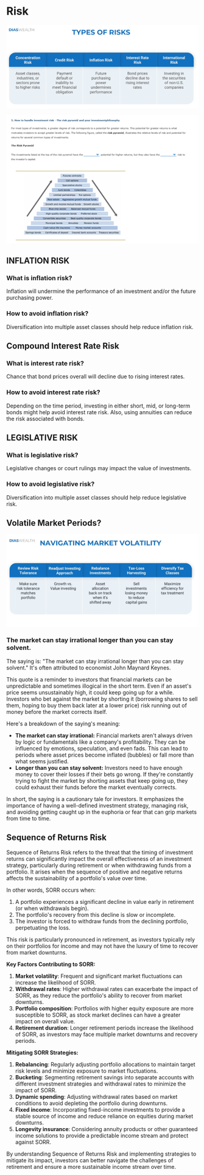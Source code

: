 # Risk

![risks](static/Risk%20Types.png)

![handle risk](static/image-3.png)

## INFLATION RISK

### What is inflation risk?

Inflation will undermine the performance of an investment and/or the future
purchasing power.

### How to avoid inflation risk?

Diversification into multiple asset classes should help reduce inflation risk.

## Compound Interest Rate Risk

### What is interest rate risk?

Chance that bond prices overall will decline due to rising interest rates.

### How to avoid interest rate risk?

Depending on the time period, investing in either short, mid, or long-term bonds might help avoid interest rate risk. Also, using annuities can reduce the risk associated with bonds.

## LEGISLATIVE RISK

### What is legislative risk?

Legislative changes or court rulings may impact the value of investments.

### How to avoid legislative risk?

Diversification into multiple asset classes should help reduce legislative risk.

## Volatile Market Periods?

![volatility](static/volatility.png)

### The market can stay irrational longer than you can stay solvent.

The saying is: "The market can stay irrational longer than you can stay solvent." It's often attributed to economist John Maynard Keynes.

This quote is a reminder to investors that financial markets can be unpredictable and sometimes illogical in the short term. Even if an asset's price seems unsustainably high, it could keep going up for a while. Investors who bet against the market by shorting it (borrowing shares to sell them, hoping to buy them back later at a lower price) risk running out of money before the market corrects itself.

Here's a breakdown of the saying's meaning:

- **The market can stay irrational:** Financial markets aren't always driven by logic or fundamentals like a company's profitability. They can be influenced by emotions, speculation, and even fads. This can lead to periods where asset prices become inflated (bubbles) or fall more than what seems justified.
- **Longer than you can stay solvent:** Investors need to have enough money to cover their losses if their bets go wrong. If they're constantly trying to fight the market by shorting assets that keep going up, they could exhaust their funds before the market eventually corrects.

In short, the saying is a cautionary tale for investors. It emphasizes the importance of having a well-defined investment strategy, managing risk, and avoiding getting caught up in the euphoria or fear that can grip markets from time to time.

## Sequence of Returns Risk

Sequence of Returns Risk refers to the threat that the timing of investment returns can significantly impact the overall effectiveness of an investment strategy, particularly during retirement or when withdrawing funds from a portfolio. It arises when the sequence of positive and negative returns affects the sustainability of a portfolio's value over time.

In other words, SORR occurs when:

1. A portfolio experiences a significant decline in value early in retirement (or when withdrawals begin).
2. The portfolio's recovery from this decline is slow or incomplete.
3. The investor is forced to withdraw funds from the declining portfolio, perpetuating the loss.

This risk is particularly pronounced in retirement, as investors typically rely on their portfolios for income and may not have the luxury of time to recover from market downturns.

**Key Factors Contributing to SORR:**

1. **Market volatility**: Frequent and significant market fluctuations can increase the likelihood of SORR.
2. **Withdrawal rates**: Higher withdrawal rates can exacerbate the impact of SORR, as they reduce the portfolio's ability to recover from market downturns.
3. **Portfolio composition**: Portfolios with higher equity exposure are more susceptible to SORR, as stock market declines can have a greater impact on overall value.
4. **Retirement duration**: Longer retirement periods increase the likelihood of SORR, as investors may face multiple market downturns and recovery periods.

**Mitigating SORR Strategies:**

1. **Rebalancing**: Regularly adjusting portfolio allocations to maintain target risk levels and minimize exposure to market fluctuations.
2. **Bucketing**: Segmenting retirement savings into separate accounts with different investment strategies and withdrawal rates to minimize the impact of SORR.
3. **Dynamic spending**: Adjusting withdrawal rates based on market conditions to avoid depleting the portfolio during downturns.
4. **Fixed income**: Incorporating fixed-income investments to provide a stable source of income and reduce reliance on equities during market downturns.
5. **Longevity insurance**: Considering annuity products or other guaranteed income solutions to provide a predictable income stream and protect against SORR.

By understanding Sequence of Returns Risk and implementing strategies to mitigate its impact, investors can better navigate the challenges of retirement and ensure a more sustainable income stream over time.
